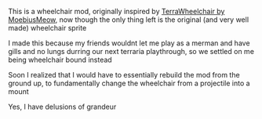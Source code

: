This is a wheelchair mod, originally inspired by [TerraWheelchair by MoebiusMeow](https://github.com/MoebiusMeow/TerraWheelchair), now though the only thing left is the original (and very well made) wheelchair sprite

I made this because my friends wouldnt let me play as a merman and have gills and no lungs durring our next terraria playthrough, so we settled on me being wheelchair bound instead

Soon I realized that I would have to essentially rebuild the mod from the ground up, to fundamentally change the wheelchair from a projectile into a mount

Yes, I have delusions of grandeur
